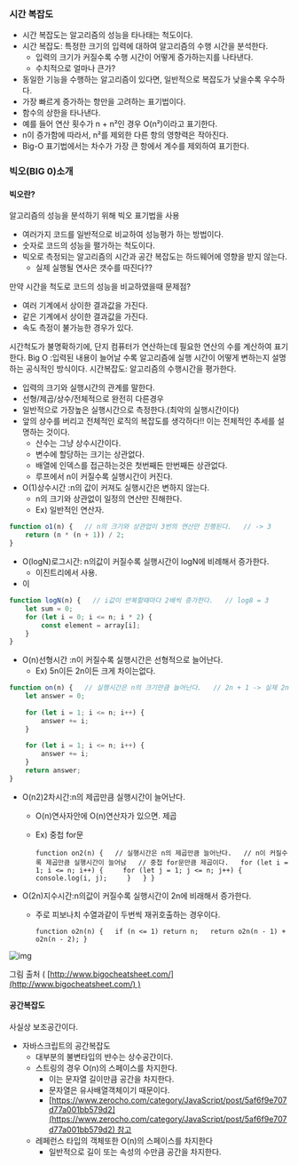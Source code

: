 ### 시간 복잡도

- 시간 복잡도는 알고리즘의 성능을 타나태는 척도이다.
- 시간 복잡도: 특정한 크기의 입력에 대하여 알고리즘의 수행 시간을 분석한다.
	- 입력의 크기가 커질수록 수행 시간이 어떻게 증가하는지를 나타낸다.
	- 수치적으로 얼마나 큰가?
- 동일한 기능을 수행하는 알고리즘이 있다면, 일반적으로 복잡도가 낮을수록 우수하다.
- 가장 빠르게 증가하는 항만을 고려하는 표기법이다.
- 함수의 상한을 타나낸다.
- 예를 들어 연산 횟수가 n + n²인 경우 O(n²)이라고 표기한다.
- n이 증가함에 따라서, n²를 제외한 다른 항의 영향력은 작아진다.
- Big-O 표기법에서는 차수가 가장 큰 항에서 계수를 제외하여 표기한다.

### 빅오(BIG 0)소개

#### 빅오란?

알고리즘의 성능을 분석하기 위해 빅오 표기법을 사용

- 여러가지 코드를 일반적으로 비교하여 성능평가 하는 방법이다.
- 숫자로 코드의 성능을 펼가하는 척도이다.
- 빅오로 측정되는 알고리즘의 시간과 공간 복잡도는 하드웨어에 영향을 받지 않는다.
    - 실제 실행될 연사은 갯수를 따진다??

만약 시간을 척도로 코드의 성능을 비교하였을때 문제점?

- 여러 기계에서 상이한 결과값을 가진다.
- 같은 기계에서 상이한 결과값을 가진다.
- 속도 측정이 불가능한 경우가 있다.

시간척도가 불명확하기에, 단지 컴퓨터가 연산하는데 필요한 연산의 수를 계산하여 표기한다.
Big O :입력된 내용이 늘어날 수록 알고리즘에 실행 시간이 어떻게 변하는지 설명하는 공식적인 방식이다.
시간복잡도: 알고리즘의 수행시간을 평가한다.

- 입력의 크기와 실행시간의 관계를 말한다.
- 선형/제곱/상수/전체적으로 완전히 다른경우
- 일반적으로 가장높은 실행시간으로 측정한다.(최악의 실행시간이다)
- 앞의 상수를 버리고 전체적인 로직의 복잡도를 생각하다!! 이는 전체적인 추세를 설명하는 것이다.
    - 산수는 그냥 상수시간이다.
    - 변수에 할당하는 크기는 상관없다.
    - 배열에 인덱스를 접근하는것은 첫번째든 만번째든 상관없다.
    - 루프에서 n이 커질수록 실행시간이 커진다.
- O(1)상수시간 :n의 값이 커져도 실행시간은 변하지 않는다.
    - n의 크기와 상관없이 일정의 연산만 진해한다.
    - Ex) 일반적인 연산자.
``` js
function o1(n) {   // n의 크기와 상관업이 3번의 연산만 진행된다.   // -> 3   
	return (n * (n + 1)) / 2; 
}
```

- O(logN)로그시간: n의값이 커질수록 실행시간이 logN에 비례해서 증가한다.            
    - 이진트리에서 사용.
- 이

```js
function logN(n) {   // i값이 반복할때마다 2배씩 증가한다.   // log8 = 3   
	let sum = 0;   
	for (let i = 0; i <= n; i * 2) {     
		const element = array[i];   
	} 
}
```   
- O(n)선형시간 :n이 커질수록 실행시간은 선형적으로 늘어난다.
    - Ex) 5n이든 2n이든 크게 차이는없다.

``` js
function on(n) {   // 실행시간은 n의 크기만큼 늘어난다.   // 2n + 1 -> 실제 2n이든 5n이든 전체적인 큰시간차이는 없다.   
	let answer = 0;   
	
	for (let i = 1; i <= n; i++) {     
		answer += i;   
	}   
	
	for (let i = 1; i <= n; i++) {     
		answer += i;   
	}   
	return answer; 
}
```


- O(n2)2차시간:n의 제곱만큼 실행시간이 늘어난다.
    
    - O(n)연사자안에 O(n)연산자가 있으면. 제곱
        
    - Ex) 중첩 for문
        
        
        `function on2(n) {   // 실행시간은 n의 제곱만큼 늘어난다.   // n이 커질수록 제곱만큼 실행시간이 늘어남   // 중첩 for문만큼 제곱이다.   for (let i = 1; i <= n; i++) {     for (let j = 1; j <= n; j++) {       console.log(i, j);     }   } }`
        
- O(2n)지수시간:n의값이 커질수록 실행시간이 2n에 비래해서 증가한다.
    
    - 주로 피보나치 수열과같이 두번씩 재귀호출하는 경우이다.
        
        
        `function o2n(n) {   if (n <= 1) return n;   return o2n(n - 1) + o2n(n - 2); }`
        

![img](https://blog.kakaocdn.net/dn/bthyOS/btruqFF5KI4/nkQQeGMBwOXPSXPE225GRK/img.jpg)

그림 출처 ( [http://www.bigocheatsheet.com/](http://www.bigocheatsheet.com/) )

#### 공간복잡도

사실상 보조공간이다.

- 자바스크립트의 공간복잡도
    - 대부분의 불변타입의 뱐수는 상수공간이다.
    - 스트링의 경우 O(n)의 스페이스를 차지한다.
        - 이는 문자열 길이만큼 공간을 차지한다.
        - 문자열은 유사배열객체이기 때문이다.
        - [https://www.zerocho.com/category/JavaScript/post/5af6f9e707d77a001bb579d2](https://www.zerocho.com/category/JavaScript/post/5af6f9e707d77a001bb579d2) 참고
    - 레페런스 타입의 객체또한 O(n)의 스페이스를 차지한다
        - 일반적으로 길이 또는 속성의 수만큼 공간을 차지한다.